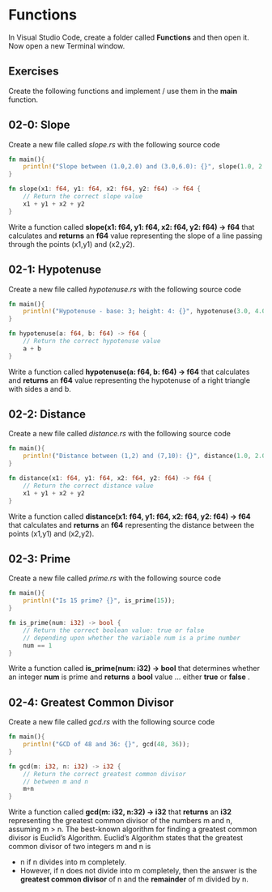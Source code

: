 # Functions

In Visual Studio Code, create a folder called **Functions** and then open it. Now open a new Terminal window. 

## Exercises

Create the following functions and implement / use them in the **main** function.

## 02-0: Slope

Create a new file called *slope.rs* with the following source code

```rust
fn main(){
    println!("Slope between (1.0,2.0) and (3.0,6.0): {}", slope(1.0, 2.0, 3.0, 6.0));
}

fn slope(x1: f64, y1: f64, x2: f64, y2: f64) -> f64 {
    // Return the correct slope value
    x1 + y1 + x2 + y2
}
```

Write a function called **slope(x1: f64, y1: f64, x2: f64, y2: f64) -> f64** that calculates and **returns** an **f64** value representing the slope of a line passing through the points (x1,y1) and (x2,y2).

## 02-1: Hypotenuse

Create a new file called *hypotenuse.rs* with the following source code

```rust
fn main(){
    println!("Hypotenuse - base: 3; height: 4: {}", hypotenuse(3.0, 4.0));
}

fn hypotenuse(a: f64, b: f64) -> f64 {
    // Return the correct hypotenuse value
    a + b
}
```

Write a function called **hypotenuse(a: f64, b: f64) -> f64** that calculates and **returns** an **f64** value representing the hypotenuse of a right triangle with sides a and b.

## 02-2: Distance

Create a new file called *distance.rs* with the following source code

```rust
fn main(){
    println!("Distance between (1,2) and (7,10): {}", distance(1.0, 2.0, 7.0, 10.0));
}

fn distance(x1: f64, y1: f64, x2: f64, y2: f64) -> f64 {
    // Return the correct distance value
    x1 + y1 + x2 + y2
}
```

Write a function called **distance(x1: f64, y1: f64, x2: f64, y2: f64) -> f64** that calculates and **returns** an **f64** representing the distance between the points (x1,y1) and (x2,y2).

## 02-3: Prime

Create a new file called *prime.rs* with the following source code

```rust
fn main(){
    println!("Is 15 prime? {}", is_prime(15));
}

fn is_prime(num: i32) -> bool {
    // Return the correct boolean value: true or false
    // depending upon whether the variable num is a prime number
    num == 1
}
```

Write a function called **is_prime(num: i32) -> bool** that determines whether an integer **num** is prime and **returns** a **bool** value ... either **true** or **false** . 

## 02-4: Greatest Common Divisor

Create a new file called *gcd.rs* with the following source code

```rust
fn main(){
    println!("GCD of 48 and 36: {}", gcd(48, 36));
}

fn gcd(m: i32, n: i32) -> i32 {
    // Return the correct greatest common divisor
    // between m and n
    m+n
}
```
Write a function called **gcd(m: i32, n:32) -> i32** that **returns** an **i32** representing the greatest common divisor of the numbers m and n, assuming m > n. The best-known algorithm for finding a greatest common divisor is Euclid’s Algorithm. Euclid’s Algorithm states that the greatest common divisor of two integers m and n is 

* n if n divides into m completely.
* However, if n does not divide into m completely, then the answer is the **greatest common divisor** of n and the **remainder** of m divided by n.
